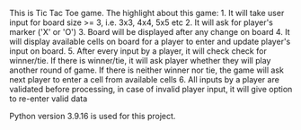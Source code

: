 This is Tic Tac Toe game. The highlight about this game:
    1. It will take user input for board size >= 3, i.e. 3x3, 4x4, 5x5 etc
    2. It will ask for player's marker ('X' or 'O')
    3. Board will be displayed after any change on board
    4. It will display available cells on board for a player to enter and
       update player's input on board.
    5. After every input by a player, it will check check for winner/tie.
       If there is winner/tie, it will ask player whether they will play
       another round of game. If there is neither winner nor tie, the game
       will ask next player to enter a cell from available cells
    6. All inputs by a player are validated before processing, in case of
       invalid player input, it will give option to re-enter valid data

Python version 3.9.16 is used for this project.
